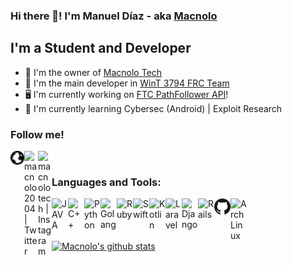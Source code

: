 ### Hi there 👋! I'm Manuel Díaz - aka [Macnolo][website]

## I'm a Student and Developer 
- 🏢 I'm the owner of [Macnolo Tech][website]
- 🤖 I'm the main developer in [WinT 3794 FRC Team](https://www.facebook.com/WinT3794FRC)
- 🖥️ I'm currently working on [FTC PathFollower API](https://github.com/WinT-3794/PathFollower)!
- 🌱 I'm currently learning Cybersec (Android) | Exploit Research

### Follow me!

[<img align="left" alt="macnolo.tech" width="22px" src="https://raw.githubusercontent.com/iconic/open-iconic/master/svg/globe.svg" />][website]
[<img align="left" alt="macnolo2004 | Twitter" width="22px" src="https://cdn.jsdelivr.net/npm/simple-icons@v3/icons/twitter.svg" />][twitter]
[<img align="left" alt="macnolotech | Instagram" width="22px" src="https://cdn.jsdelivr.net/npm/simple-icons@v3/icons/instagram.svg" />][instagram]

<br />

### Languages and Tools:

<img align="left" alt="JAVA" width="26px" src="https://image.flaticon.com/icons/png/512/226/226777.png" />
<img align="left" alt="C++" width="26px" src="https://upload.wikimedia.org/wikipedia/commons/thumb/1/18/ISO_C%2B%2B_Logo.svg/1200px-ISO_C%2B%2B_Logo.svg.png" />
<img align="left" alt="Python" width="26px" src="https://upload.wikimedia.org/wikipedia/commons/thumb/c/c3/Python-logo-notext.svg/768px-Python-logo-notext.svg.png" />
<img align="left" alt="Golang" width="26px" src="https://miro.medium.com/max/3150/1*yh90bW8jL4f8pOTZTvbzqw.png" />
<img align="left" alt="Ruby" width="26px" src="https://upload.wikimedia.org/wikipedia/commons/7/73/Ruby_logo.svg" />
<img align="left" alt="Swift" width="26px" src="https://external-content.duckduckgo.com/iu/?u=https%3A%2F%2Fimage.flaticon.com%2Ficons%2Fpng%2F512%2F919%2F919833.png&f=1&nofb=1" />
<img align="left" alt="Kotlin" width="26px" src="https://upload.wikimedia.org/wikipedia/commons/7/74/Kotlin_Icon.png" />
<img align="left" alt="Laravel" width="26px" src="https://seeklogo.com/images/L/laravel-framework-logo-C10176EC8C-seeklogo.com.png" />
<img align="left" alt="Django" width="26px" src="https://fullcoder.org/_images/logo-django.png" />
<img align="left" alt="Rails" width="26px" src="https://www.armia.com/project/img/rubyrails.png" />
<img align="left" alt="GitHub" width="26px" src="https://raw.githubusercontent.com/github/explore/78df643247d429f6cc873026c0622819ad797942/topics/github/github.png" />
<img align="left" alt="Arch Linux" width="26px" src="https://user-images.githubusercontent.com/20479340/141354046-1a13d2ee-183e-4ccc-8b9e-8953acead2af.png" />

<br/>
<br/>

[website]: https://macnolo.net
[twitter]: https://twitter.com/macnolo2004
[instagram]: https://www.instagram.com/macnolo0x7d4/

[![Macnolo's github stats](https://github-readme-stats.vercel.app/api?username=mcn2004&show_icons=true&count_private=true&hide_border=true)](https://github.com/anuraghazra/github-readme-stats)
